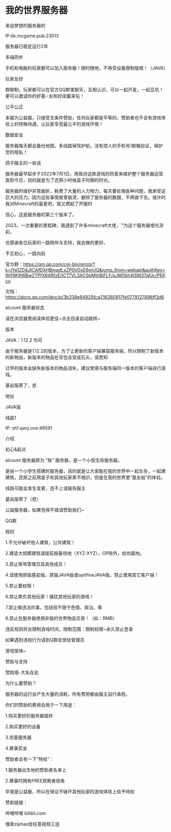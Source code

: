 # 我的世界服务器
来自梦想的服务器的

IP:dx.mcgame.pub:23013

服务器已稳定运行2年

多端同步

手机和电脑的玩家都可以加入服务器！随时随地，不再受设备限制版哦！（JAVA）

玩家友好

群聊制，玩家都可以在官方QQ群里聊天，互相认识，可以一起开麦，一起互坑！更可以邀请你的好基♂友和好闺蜜来玩！

公平公正

本服为公益服，只接受无条件赞助，任何玩家都是平等的，赞助者也不会有游戏体验上的特殊待遇，让玩家享受最公平的游戏环境！

数据安全

服务器每天都会备份地图，多线路保驾护航，没有烦人的手机号/邮箱验证，保护您的隐私！

鸽子服主的一些话

服务器最早起步于2022年7月1日，用我对这款游戏的热爱来维护整个服务器运营直到今日，目的就是为了还原小时候盒子时期的时光。

服务器的维护非常曲折，耗费了大量的人力物力，每天要处理各种问题，我承受这巨大的压力。因为这些事情我曾崩溃，删除了服务器的数据，不再做下去。或许时我对Minecraft的喜爱吧，我又燃起了开服的

信心，这是服务器的第三个版本了。

2023，一次重要的里程碑，我遇到了许多minecraft大佬，™为这个服务器增光添彩。


也感谢各位玩家的一路陪伴与支持，我会做的更好。

不忘初心，一路向前

官方群：https://qm.qq.com/cgi-bin/qm/qr?k=IYe1ZD4JtCAfDXHBmadLxZP0VGxE6mUQ&jump_from=webapi&authKey=9tjf9K9WBw2TPfX84RfzE/ICT7VL3AC0pMthBiFLF/aJM0bh4ISM37qfJc/PEKcu

文档：https://docs.qq.com/doc/p/3b338e84925fca216380917fe0779127896ff3d6

alcount 服务器状态

请在浏览器里阅读体验更佳~点击目录自动跳转~

版本

JAVA：1.12.2 均可

由于服务器是1.12.2的版本，为了让更新的客户端兼容服务端，所以限制了新版本的新物品，新版本的物品在背包会变成石头，请悉知

过早的版本会缺失新版本的物品消失，建议使用与服务端同一版本的客户端进行游戏。

基岩版寄了，悲

地址

JAVA版

线路1

IP:  sh1.qwq.one:49591

介绍

初心&起点

alcount 服务器原为 ”账“ 服务器，是一个小型生存服务器。

是由一个小学生搭建的服务器，目的就是让大家能在我的世界中一起生存，一起建建筑，还原之前用盒子和其他玩家素不相识，但是在我的世界里“基友般”的体验。

线路可能会发生变更，连不上请报告服主

基岩版寄了（悲）

公益服务器，如果觉得不错请赞助我们~

QQ群



规则

1.不允许破坏他人建筑，公共建筑！

2.建造大规模建筑请提前报备场地（XYZ-XYZ），OP除外，给你画地。

3.禁止辱骂管理员及其他成员！

4.请使用原版基岩版，原版JAVA版或optifineJAVA版，禁止使用其它客户端！

5.禁止要权限！

6.禁止欺负其他玩家！骚扰其他玩家的游戏！

7.禁止做违法的事，包括但不限于色情，政治，等

8.禁止在服务器使用非我的世界物品交易！（如：RMB）

违反规则将会限制游戏时间，限制范围：限制权限~永久禁止登录

如果遇到违规行为请到Q群反馈给管理员

游戏愉快~



赞助与支持

赞助墙-大名在此



为什么要赞助？

服务器的运行会产生大量的消耗，所有费用都由服主自行承担。

你们的赞助的费用会用于一下用途：

1.购买更好的服务器插件

2.购买更好的设备

3.完善服务器

4.赛事奖金

赞助者会有一下“特权”：

1.服务器出生地的赞助者名单上

2.赛事时拥有FREE观察者视角

毕竟是公益服，所以在保证不破坏其他玩家的游戏体验上给予特权

赞助链接：





哔哩哔哩  bilibil.com

搜索ziphao给任意视频三连

